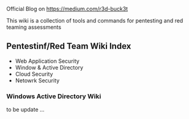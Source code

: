 Official Blog on https://medium.com/r3d-buck3t

This wiki is a collection of tools and commands for pentesting and red teaming assessments

## Pentestinf/Red Team Wiki Index 
+ Web Application Security 
+ Window & Active Directory 
+ Cloud Security
+ Netowrk Security

### Windows Active Directory Wiki



to be update ...




